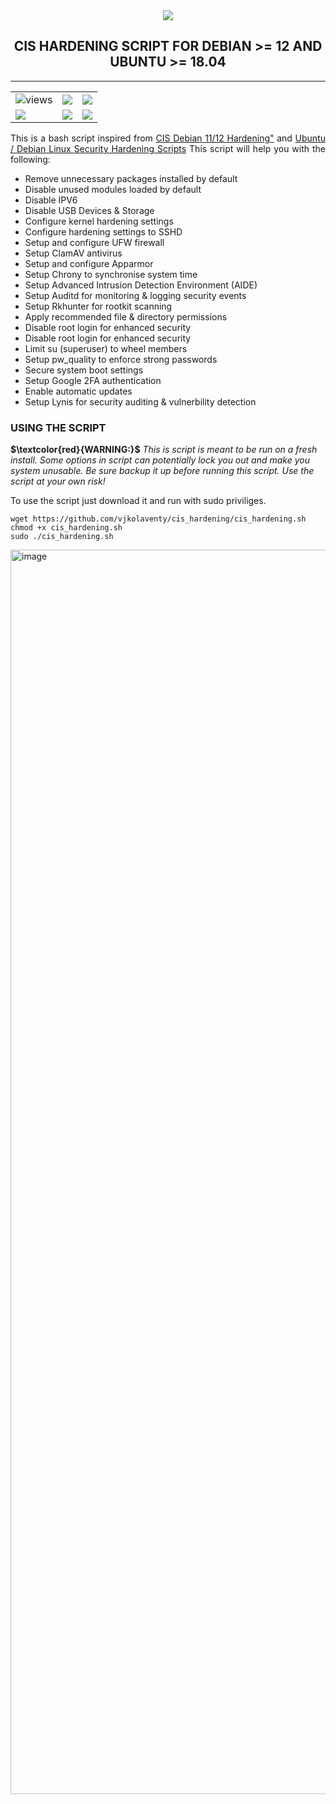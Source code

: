 <div align="center"><img align="center" src="https://github.com/user-attachments/assets/c469f501-b62c-4b0d-b46f-590dd4eab013" /></div>
<h2 align="center">CIS HARDENING SCRIPT FOR DEBIAN >= 12 AND UBUNTU >= 18.04</h2>

---
<table width="100%" border="0" cell-spacing="0" cellpadding="10" align="center" style="border: none; width: 100%;">
  <tr>
    <td><img src="https://komarev.com/ghpvc/?username=vjkolaventy&label=+++Views:&color=orange&style=flat" alt="views" /></td>
    <td><img src="https://img.shields.io/badge/%20%20Version-v1.0-green&style=flat" /></td>
    <td><img src="https://img.shields.io/badge/License-GPLv3-blue.svg" /></td>
  </tr>
  <tr>
    <td><img src="https://img.shields.io/badge/bash_script-%23121011.svg?style=for-the-badge&logo=gnu-bash&logoColor=white" /></td>
    <td><img src="https://img.shields.io/badge/Debian-D70A53?style=for-the-badge&logo=debian&logoColor=white" /></td>
    <td><img src="https://img.shields.io/badge/Ubuntu-E95420?style=for-the-badge&logo=ubuntu&logoColor=white" /></td>
  </tr>
</table>

<p style="text-align: justify;">This is a bash script inspired from <a href="https://github.com/ovh/debian-cis">CIS Debian 11/12 Hardening"</a> and <a href="https://github.com/captainzero93/security_harden_linux">Ubuntu / Debian Linux Security Hardening Scripts</a>
This script will help you with the following:
  <ul>
    <li>Remove unnecessary packages installed by default</li>
    <li>Disable unused modules loaded by default</li>
    <li>Disable IPV6</li>
    <li>Disable USB Devices & Storage</li>
    <li>Configure kernel hardening settings</li>
    <li>Configure hardening settings to SSHD</li>
    <li>Setup and configure UFW firewall</li>
    <li>Setup ClamAV antivirus</li>
    <li>Setup and configure Apparmor</li>
    <li>Setup Chrony to synchronise system time</li>
    <li>Setup Advanced Intrusion Detection Environment (AIDE)</li>
    <li>Setup Auditd for monitoring & logging security events</li>
    <li>Setup Rkhunter for rootkit scanning</li>
    <li>Apply recommended file & directory permissions</li>
    <li>Disable root login for enhanced security</li>
    <li>Disable root login for enhanced security</li>
    <li>Limit su (superuser) to wheel members</li>
    <li>Setup pw_quality to enforce strong passwords</li>
    <li>Secure system boot settings</li>
    <li>Setup Google 2FA authentication</li>
    <li>Enable automatic updates</li>
    <li>Setup Lynis for security auditing & vulnerbility detection</li>
  </ul>
</p>

### USING THE SCRIPT
**$\textcolor{red}{WARNING:}$** *This is script is meant to be run on a fresh install. Some options in script can potentially lock you out and make you system unusable. Be sure backup it up before running this script. Use the script at your own risk!*
<p>To use the script just download it and run with sudo priviliges.</p>

```
wget https://github.com/vjkolaventy/cis_hardening/cis_hardening.sh
chmod +x cis_hardening.sh
sudo ./cis_hardening.sh
```

<img width="1734" height="1991" alt="image" src="https://github.com/user-attachments/assets/564f33be-b755-43df-ba59-d702b5036d10" />

